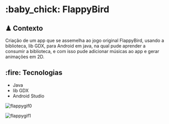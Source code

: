 <h1>:baby_chick: FlappyBird </h1>

<h2>♟ Contexto</h2>
Criação de um app que se assemelha ao jogo original FlappyBird, usando a biblioteca, lib GDX, para Android em java, na qual pude aprender a consumir a biblioteca, e com isso pude adicionar músicas ao app e gerar animações em 2D.

<h2>:fire: Tecnologias</h2>
<ul>
<li>Java</li>
<li>lib GDX</li>
<li>Android Studio</li>
</ul>


![flappygif0](https://user-images.githubusercontent.com/40741571/76031033-9fe8af80-5f15-11ea-813b-192f85224259.gif)



![flappygif1](https://user-images.githubusercontent.com/40741571/76031113-ce668a80-5f15-11ea-95db-23b33b23e7db.gif)
